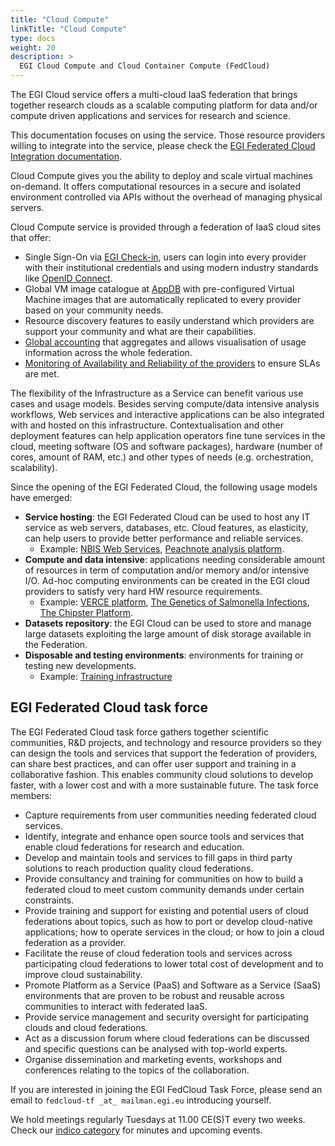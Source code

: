 ```yaml
---
title: "Cloud Compute"
linkTitle: "Cloud Compute"
type: docs
weight: 20
description: >
  EGI Cloud Compute and Cloud Container Compute (FedCloud)
---
```


The EGI Cloud service offers a multi-cloud IaaS federation that brings
together research clouds as a scalable computing platform for data
and/or compute driven applications and services for research and
science.

This documentation focuses on using the service. Those resource
providers willing to integrate into the service, please check the [EGI
Federated Cloud Integration
documentation](https://egi-federated-cloud-integration.readthedocs.io).

Cloud Compute gives you the ability to deploy and scale virtual
machines on-demand. It offers computational resources in a secure and
isolated environment controlled via APIs without the overhead of
managing physical servers.

Cloud Compute service is provided through a federation of IaaS cloud
sites that offer:

-   Single Sign-On via [EGI
    Check-in](https://www.egi.eu/services/check-in/), users can login
    into every provider with their institutional credentials and using
    modern industry standards like [OpenID
    Connect](https://openid.net/connect/).
-   Global VM image catalogue at [AppDB](https://appdb.egi.eu) with
    pre-configured Virtual Machine images that are automatically
    replicated to every provider based on your community needs.
-   Resource discovery features to easily understand which providers are
    support your community and what are their capabilities.
-   [Global accounting](https://accounting.egi.eu/cloud/) that
    aggregates and allows visualisation of usage information across the
    whole federation.
-   [Monitoring of Availability and Reliability of the
    providers](http://argo.egi.eu/status-fedcloud) to ensure SLAs are
    met.

The flexibility of the Infrastructure as a Service can benefit various
use cases and usage models. Besides serving compute/data intensive
analysis workflows, Web services and interactive applications can be
also integrated with and hosted on this infrastructure.
Contextualisation and other deployment features can help application
operators fine tune services in the cloud, meeting software (OS and
software packages), hardware (number of cores, amount of RAM, etc.) and
other types of needs (e.g. orchestration, scalability).

Since the opening of the EGI Federated Cloud, the following usage models
have emerged:

-   **Service hosting**: the EGI Federated Cloud can be used to host any
    IT service as web servers, databases, etc. Cloud features, as
    elasticity, can help users to provide better performance and
    reliable services.
    -   Example: [NBIS Web
        Services](https://www.egi.eu/use-cases/scientific-applications-tools/nbis-toolkit/),
        [Peachnote analysis
        platform](https://www.egi.eu/news/peachnote-in-unison-with-egi/).
-   **Compute and data intensive**: applications needing considerable
    amount of resources in term of computation and/or memory and/or
    intensive I/O. Ad-hoc computing environments can be created in the
    EGI cloud providers to satisfy very hard HW resource requirements.
    -   Example: [VERCE
        platform](https://www.egi.eu/news/new-egi-use-case-a-close-look-at-the-amatrice-earthquake/),
        [The Genetics of Salmonella
        Infections](https://www.egi.eu/use-cases/research-stories/the-genetics-of-salmonella-infections/),
        [The Chipster
        Platform](https://www.egi.eu/use-cases/research-stories/new-viruses-implicated-in-fatal-snake-disease/).
-   **Datasets repository**: the EGI Cloud can be used to store and
    manage large datasets exploiting the large amount of disk storage
    available in the Federation.
-   **Disposable and testing environments**: environments for training
    or testing new developments.
    -   Example: [Training
        infrastructure](https://www.egi.eu/services/training-infrastructure/)

## EGI Federated Cloud task force

The EGI Federated Cloud task force gathers together scientific
communities, R&D projects, and technology and resource providers so they
can design the tools and services that support the federation of
providers, can share best practices, and can offer user support and
training in a collaborative fashion. This enables community cloud
solutions to develop faster, with a lower cost and with a more
sustainable future. The task force members:

-   Capture requirements from user communities needing federated cloud
    services.
-   Identify, integrate and enhance open source tools and services that
    enable cloud federations for research and education.
-   Develop and maintain tools and services to fill gaps in third party
    solutions to reach production quality cloud federations.
-   Provide consultancy and training for communities on how to build a
    federated cloud to meet custom community demands under certain
    constraints.
-   Provide training and support for existing and potential users of
    cloud federations about topics, such as how to port or develop
    cloud-native applications; how to operate services in the cloud; or
    how to join a cloud federation as a provider.
-   Facilitate the reuse of cloud federation tools and services across
    participating cloud federations to lower total cost of development
    and to improve cloud sustainability.
-   Promote Platform as a Service (PaaS) and Software as a Service
    (SaaS) environments that are proven to be robust and reusable across
    communities to interact with federated IaaS.
-   Provide service management and security oversight for participating
    clouds and cloud federations.
-   Act as a discussion forum where cloud federations can be discussed
    and specific questions can be analysed with top-world experts.
-   Organise dissemination and marketing events, workshops and
    conferences relating to the topics of the collaboration.

If you are interested in joining the EGI FedCloud Task Force, please
send an email to `fedcloud-tf _at_ mailman.egi.eu` introducing yourself.

We hold meetings regularly Tuesdays at 11.00 CE(S)T every two weeks.
Check our [indico
category](https://indico.egi.eu/indico/categoryDisplay.py?categId=159)
for minutes and upcoming events.
